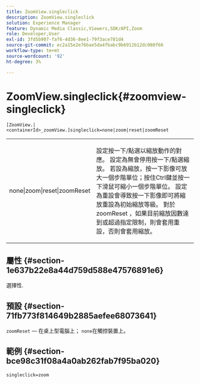 ```yaml
---
title: ZoomView.singleclick
description: ZoomView.singleclick
solution: Experience Manager
feature: Dynamic Media Classic,Viewers,SDK/API,Zoom
role: Developer,User
exl-id: 3fd5b907-faf6-4d36-8ee1-79f3ace781d4
source-git-commit: ec2a15e2e76bae5da4fbabc9b6912b12dc080f66
workflow-type: tm+mt
source-wordcount: '92'
ht-degree: 3%

---
```


# ZoomView.singleclick{#zoomview-singleclick}

`[ZoomView.|<containerId>_zoomView.]singleclick=none|zoom|reset|zoomReset`

<table id="table_82C9252157DB41B5B98505855975D2F5"> 
 <tbody> 
  <tr> 
   <td colname="col1"> <p> <span class="codeph"> none|zoom|reset|zoomReset </span> </p> </td> 
   <td colname="col2"> <p> 設定按一下/點選以縮放動作的對應。 設定為<span class="codeph">無</span>會停用按一下/點選縮放。 若設為<span class="codeph">縮放</span>，按一下影像可放大一個步階單位；按住Ctrl鍵並按一下滑鼠可縮小一個步階單位。 設定為<span class="codeph">重設</span>會導致按一下影像即可將縮放重設為初始縮放等級。 對於<span class="codeph"> zoomReset </span>，如果目前縮放因數達到或超過指定限制，則會套用重設，否則會套用縮放。 </p> </td> 
  </tr> 
 </tbody> 
</table>

## 屬性 {#section-1e637b22e8a44d759d588e47576891e6}

選擇性.

## 預設 {#section-71fb773f814649b2885aefee68073641}

`zoomReset` — 在桌上型電腦上； `none`在觸控裝置上。

## 範例 {#section-bce98c31f08a4a0ab262fab7f95ba020}

`singleclick=zoom`
